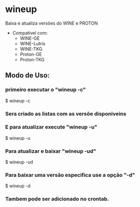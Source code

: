 # wineup
Baixa e atualiza versões do WINE e PROTON
* Compativel com:
  * WINE-GE
  * WINE-Lutris
  * WINE-TKG
  * Proton-GE
  * Proton-TKG 

## Modo de Uso:
### primeiro executar o "wineup -c"
$ wineup -c
### Sera criado as listas com as versõe disponiveins
### E para atualizar execute "wineup -u"
$ wineup -u
### Para atualizar e baixar "wineup -ud"
$ wineup -ud
### Para baixar uma versão especifica use a opção "-d"
$ wineup -d

### Tambem pode ser adicionado no crontab.
